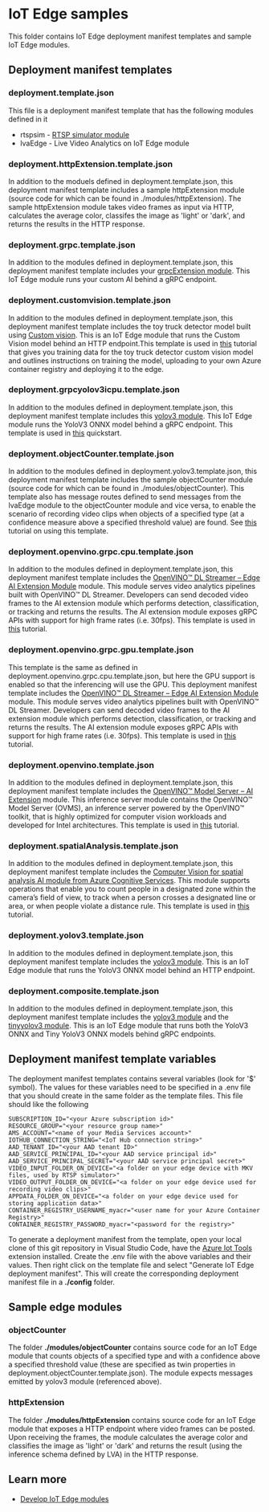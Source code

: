 # IoT Edge samples

This folder contains IoT Edge deployment manifest templates and sample IoT Edge modules.

## Deployment manifest templates

### deployment.template.json

This file is a deployment manifest template that has the following modules defined in it

* rtspsim - [RTSP simulator module](https://github.com/Azure/live-video-analytics/tree/master/utilities/rtspsim-live555)
* lvaEdge - Live Video Analytics on IoT Edge module

### deployment.httpExtension.template.json

In addition to the moduels defined in deployment.template.json, this deployment manifest template includes a sample httpExtension module (source code for which can be found in ./modules/httpExtension). The sample httpExtension module takes video frames as input via HTTP, calculates the average color, classifes the image as 'light' or 'dark', and returns the results in the HTTP response.


### deployment.grpc.template.json  

In addition to the modules defined in deployment.template.json, this deployment manifest template includes your [grpcExtension module](https://github.com/Azure-Samples/live-video-analytics-iot-edge-csharp/tree/master/src/edge/modules/grpcExtension). This IoT Edge module runs your custom AI behind a gRPC endpoint. 

### deployment.customvision.template.json

In addition to the modules defined in deployment.template.json, this deployment manifest template includes the toy truck detector model built using [Custom vision](https://www.customvision.ai/). This is an IoT Edge module that runs the Custom Vision model behind an HTTP endpoint.This template is used in [this](https://docs.microsoft.com/en-us/azure/media-services/live-video-analytics-edge/custom-vision-tutorial) tutorial that gives you training data for the toy truck detector custom vision model and outlines instructions on training the model, uploading to your own Azure container registry and deploying it to the edge. 

### deployment.grpcyolov3icpu.template.json  

In addition to the modules defined in deployment.template.json, this deployment manifest template includes this [yolov3 module](https://github.com/Azure/live-video-analytics/tree/master/utilities/video-analysis/notebooks/Yolo/yolov3/yolov3-grpc-icpu-onnx/lvaextension). This IoT Edge module runs the YoloV3 ONNX model behind a gRPC endpoint. This template is used in [this](https://aka.ms/lva-grpc-quickstart) quickstart.

### deployment.objectCounter.template.json

In addition to the modules defined in deployment.yolov3.template.json, this deployment manifest template includes the sample objectCounter module (source code for which can be found in ./modules/objectCounter). This template also has message routes defined to send messages from the lvaEdge module to the objectCounter module and vice versa, to enable the scenario of recording video clips when objects of a specified type (at a confidence measure above a specified threshold value) are found. See [this](https://docs.microsoft.com/azure/media-services/live-video-analytics-edge/event-based-video-recording-tutorial) tutorial on using this template.

### deployment.openvino.grpc.cpu.template.json

In addition to the modules defined in deployment.template.json, this deployment manifest template includes the [OpenVINO™ DL Streamer – Edge AI Extension Module](https://aka.ms/lva-intel-openvino-dl-streamer) module. This module serves video analytics pipelines built with OpenVINO™ DL Streamer. Developers can send decoded video frames to the AI extension module which performs detection, classification, or tracking and returns the results. The AI extension module exposes gRPC APIs with support for high frame rates (i.e. 30fps). This template is used in [this](https://aka.ms/lva-intel-grpc) tutorial.

### deployment.openvino.grpc.gpu.template.json

This template is the same as defined in deployment.openvino.grpc.cpu.template.json, but here the GPU support is enabled so that the inferencing will use the GPU. This deployment manifest template includes the [OpenVINO™ DL Streamer – Edge AI Extension Module](https://aka.ms/lva-intel-openvino-dl-streamer) module. This module serves video analytics pipelines built with OpenVINO™ DL Streamer. Developers can send decoded video frames to the AI extension module which performs detection, classification, or tracking and returns the results. The AI extension module exposes gRPC APIs with support for high frame rates (i.e. 30fps). This template is used in [this](https://aka.ms/lva-intel-grpc) tutorial.

### deployment.openvino.template.json  

In addition to the modules defined in deployment.template.json, this deployment manifest template includes the [OpenVINO™ Model Server – AI Extension](https://aka.ms/lva-intel-ovms) module. This inference server module contains the OpenVINO™ Model Server (OVMS), an inference server powered by the OpenVINO™ toolkit, that is highly optimized for computer vision workloads and developed for Intel architectures. This template is used in [this](https://aka.ms/lva-intel-ovms-tutorial) tutorial.

### deployment.spatialAnalysis.template.json  

In addition to the modules defined in deployment.template.json, this deployment manifest template includes the [Computer Vision for spatial analysis AI module from Azure Cognitive Services](https://docs.microsoft.com/en-us/azure/cognitive-services/computer-vision/spatial-analysis-container?tabs=azure-stack-edge). This module supports operations that enable you to count people in a designated zone within the camera’s field of view, to track when a person crosses a designated line or area, or when people violate a distance rule. This template is used in [this](https://aka.ms/lva-spatial-analysis) tutorial.

### deployment.yolov3.template.json

In addition to the modules defined in deployment.template.json, this deployment manifest template includes the [yolov3 module](https://github.com/Azure/live-video-analytics/tree/master/utilities/video-analysis/yolov3-onnx). This is an IoT Edge module that runs the YoloV3 ONNX model behind an HTTP endpoint.

### deployment.composite.template.json

In addition to the modules defined in deployment.template.json, this deployment manifest template includes the [yolov3 module](https://github.com/Azure/live-video-analytics/tree/master/utilities/video-analysis/yolov3-onnx) and the [tinyyolov3 module](https://github.com/Azure/live-video-analytics/tree/master/utilities/video-analysis/notebooks/Yolo/tinyyolov3/tinyyolov3-grpc-icpu-onnx). This is an IoT Edge module that runs both the YoloV3 ONNX and Tiny YoloV3 ONNX models behind gRPC endpoints.

## Deployment manifest template variables

The deployment manifest templates contains several variables (look for '$' symbol). The values for these variables need to be specified in a .env file that you should create in the same folder as the template files. This file should like the following

```env
SUBSCRIPTION_ID="<your Azure subscription id>"
RESOURCE_GROUP="<your resource group name>"
AMS_ACCOUNT="<name of your Media Services account>"
IOTHUB_CONNECTION_STRING="<IoT Hub connection string>"
AAD_TENANT_ID="<your AAD tenant ID>"
AAD_SERVICE_PRINCIPAL_ID="<your AAD service principal id>"
AAD_SERVICE_PRINCIPAL_SECRET="<your AAD service principal secret>"
VIDEO_INPUT_FOLDER_ON_DEVICE="<a folder on your edge device with MKV files, used by RTSP simulator>"
VIDEO_OUTPUT_FOLDER_ON_DEVICE="<a folder on your edge device used for recording video clips>"
APPDATA_FOLDER_ON_DEVICE="<a folder on your edge device used for storing application data>"
CONTAINER_REGISTRY_USERNAME_myacr="<user name for your Azure Container Registry>"
CONTAINER_REGISTRY_PASSWORD_myacr="<password for the registry>"
```

To generate a deployment manifest from the template, open your local clone of this git repository in Visual Studio Code, have the [Azure Iot Tools](https://marketplace.visualstudio.com/items?itemName=vsciot-vscode.azure-iot-tools) extension installed. Create the .env file with the above variables and their values. Then right click on the template file and select "Generate IoT Edge deployment manifest". This will create the corresponding deployment manifest file in a **./config** folder.

## Sample edge modules

### objectCounter

The folder **./modules/objectCounter** contains source code for an IoT Edge module that counts objects of a specified type and with a confidence above a specified threshold value (these are specified as twin properties in deployment.objectCounter.template.json). The module expects messages emitted by yolov3 module (referenced above).

### httpExtension

The folder **./modules/httpExtension** contains source code for an IoT Edge module that exposes a HTTP endpoint where video frames can be posted. Upon receiving the frames, the module calculates the average color and classifies the image as 'light' or 'dark' and returns the result (using the inference schema defined by LVA) in the HTTP response.

## Learn more

* [Develop IoT Edge modules](https://docs.microsoft.com/en-us/azure/iot-edge/tutorial-develop-for-linux)
